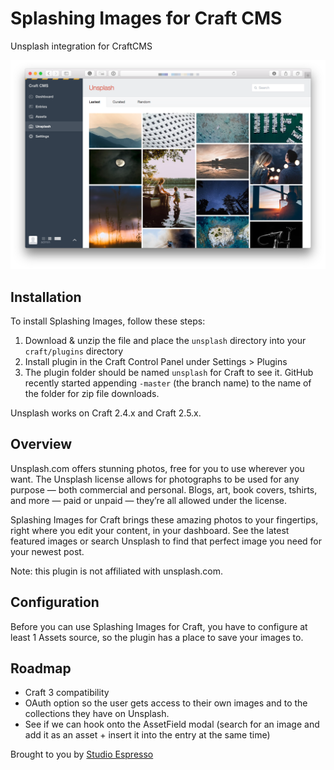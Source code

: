 # Splashing Images for Craft CMS

Unsplash integration for CraftCMS

![Screenshot](unsplash/resources/screenshots/screenshot_1.png)

## Installation

To install Splashing Images, follow these steps:

1. Download & unzip the file and place the `unsplash` directory into your `craft/plugins` directory
2. Install plugin in the Craft Control Panel under Settings > Plugins
3. The plugin folder should be named `unsplash` for Craft to see it.  GitHub recently started appending `-master` (the branch name) to the name of the folder for zip file downloads.

Unsplash works on Craft 2.4.x and Craft 2.5.x.

## Overview

Unsplash.com offers stunning photos, free for you to use wherever you want. The Unsplash license allows for photographs to be used for any purpose — both commercial and personal. Blogs, art, book covers, tshirts, and more — paid or unpaid — they’re all allowed under the license.

Splashing Images for Craft brings these amazing photos to your fingertips, right where you edit your content, in your dashboard. See the latest featured images or search Unsplash to find that perfect image you need for your newest post.

Note: this plugin is not affiliated with unsplash.com.

## Configuration


Before you can use Splashing Images for Craft, you have to configure at least 1 Assets source, so the plugin has a place to save your images to.


##  Roadmap

* Craft 3 compatibility
* OAuth option so the user gets access to their own images and to the collections they have on Unsplash.
* See if we can hook onto the AssetField modal (search for an image and add it as an asset + insert it into the entry at the same time)

Brought to you by [Studio Espresso](https://studioespresso.co)
